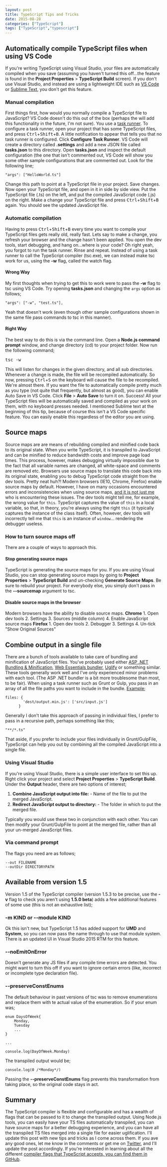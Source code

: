 ```yaml
---
layout: post
title: TypeScript Tips and Tricks
date: 2015-08-28
categories: ["TypeScript"]
tags: ["TypeScript","typescript"]
---
```


## Automatically compile TypeScript files when using VS Code

If you're writing TypeScript using Visual Studio, your files are automatically compiled when you save (assuming you haven't turned this off...the feature is found in the **Project Properties** > **TypeScript Build** screen). If you don't use Visual Studio, and instead are using a lightweight IDE such as [VS Code](https://code.visualstudio.com/) or [Sublime Text](https://github.com/Microsoft/TypeScript-Sublime-Plugin), you don't get this feature.

### Manual compilation

First things first, how would you normally compile a TypeScript file to JavaScript? VS Code doesn't do this out of the box (perhaps the will add this functionality in the future, I'm not sure). You use a [task runner](https://code.visualstudio.com/docs/tasks). To configure a task runner, open your project that has some TypeScript files, and press <kbd>Ctrl</kbd>+<kbd>Shift</kbd>+<kbd>B</kbd>. A little notification to appear that tells you that no task runner is configured. Click **Configure Task Runner**. VS Code will create a directory called **.settings** and add a new JSON file called **tasks.json** to this directory. Open **tasks.json** and inspect the default configuration (the one that isn't commented out, VS Code will show you some other sample configurations that are commented out. Look for the following line;

    "args": ["HelloWorld.ts"]

Change this path to point at a TypeScript file in your project. Save changes. Now open your TypeScript file, and open in it in side by side view. Put the TypeScript file (.ts) on the left, and put the compiled JavaScript code (.js) on the right. Make a change your TypeScript file and press <kbd>Ctrl</kbd>+<kbd>Shift</kbd>+<kbd>B</kbd> again. You should see the updated JavaScript file.

### Automatic compilation

Having to press <kbd>Ctrl</kbd>+<kbd>Shift</kbd>+<kbd>B</kbd> every time you want to compile your TypeScript files gets really old, really fast. Lets say to make a change, you refresh your browser and the change hasn't been applied. You open the dev tools, start debugging, and hang on...where is your code? Oh right yeah, you forgot to run the task runner. Rinse and repeat. Instead of using a task runner to call the TypeScript compiler (tsc.exe), we can instead make tsc work for us, using the **-w** flag, called the watch flag.

#### Wrong Way

My first thoughts when trying to get this to work were to pass the **-w** flag to tsc using VS Code. Try opening **tasks.json** and changing the `args` option as follows;

    "args": ["-w", "test.ts"],

Yeah that doesn't work (even though other sample configurations shown in the same file pass commands to tsc in this manner).

#### Right Way

The best way to do this is via the command line. Open a **Node.js command prompt** window, and change directory (cd) to your project folder. Now run the following command;

<pre>tsc -w</pre>

This will listen for changes in the given directory, and all sub directories. Whenever a change is made, the file will be recompiled automatically. So now, pressing <kbd>Ctrl</kbd>+<kbd>S</kbd> on the keyboard will cause the file to be recompiled. We're almost there. If you want the file to automatically compile pretty much as you type (not quite that frequently, but almost as good), you can enable Auto Save in VS Code. Click **File** > **Auto Save** to turn it on. Success! All your TypeScript files will be automatically saved and compiled as your work on them, with no keyboard presses needed. I mentioned Sublime text at the beginning of this tip, because of course this isn't a VS Code specific feature. You can easily enable this regardless of the editor you are using.

## Source maps

Source maps are are means of rebuilding compiled and minified code back to its original state. When you write TypeScript, it is transpiled to JavaScript and can be minified to reduce bandwidth costs and improve page load times. This process, however, makes debugging virtually impossible due to the fact that all variable names are changed, all white-space and comments are removed etc. Browsers use source maps to translate this code back into its original state, enabling you to debug TypeScript code straight from the dev tools. Pretty neat huh?! Modern browsers (IE10, Chrome, Firefox) enable source maps by default. However, I have on many occasions encountered errors and inconsistencies when using source maps, [and it is not just me](https://www.google.co.uk/search?q=source+maps+are+wrong&oq=source+maps+are+wrong&aqs=chrome..69i57.2823j0j7&sourceid=chrome&es_sm=93&ie=UTF-8) who is encountering these issues. The dev tools might tell me, for example, the wrong value for `this`. TypeScript captures the value of `this` in a local variable, so that, in theory, you're always using the right `this` (it typically captures the instance of the class itself). Often, however, dev tools will incorrectly tell me that `this` is an instance of `window`... rendering the debugger useless.

### How to turn source maps off

There are a couple of ways to approach this.

#### Stop generating source maps

TypeScript is generating the source maps for you. If you are using Visual Studio, you can stop generating source maps by going to **Project Properties** > **TypeScript Build** and un-checking **Generate Source Maps**. Be sure to rebuild your project. For everybody else, you simply don't pass in the **--sourcemap** argument to tsc.

#### Disable source maps in the browser

Modern browsers have the ability to disable source maps. **Chrome** 1\. Open dev tools 2\. Settings 3\. Sources (middle column) 4\. Enable JavaScript source maps **Firefox** 1\. Open dev tools 2\. Debugger 3\. Settings 4\. Un-tick "Show Original Sources"

## Combine output in a single file

There are a bunch of tools available to take care of bundling and minification of JavaScript files. You've probably used either [ASP .NET Bundling & Minification](http://www.asp.net/mvc/overview/performance/bundling-and-minification), [Web Essentials bundler](http://vswebessentials.com/features/bundling), [Uglify](https://github.com/mishoo/UglifyJS) or something similar. These tools generally work well and I've only experienced minor problems with each tool. (The ASP .NET bundler is a bit more troublesome than most, to be fair). When using a task runner such as Grunt or Gulp, you pass in an array of all the file paths you want to include in the bundle. [Example](https://github.com/gruntjs/grunt-contrib-uglify#basic-compression);

    files: {
            'dest/output.min.js': ['src/input.js']
          }

Generally I don't take this approach of passing in individual files, I prefer to pass in a recursive path, perhaps something like this;

    "**/*.ts"

That aside, if you prefer to include your files individually in Grunt/GulpFile, TypeScript can help you out by combining all the compiled JavaScript into a single file.

### Using Visual Studio

If you're using Visual Studio, there is a simple user interface to set this up. Right click your project and select **Project Properties** > **TypeScript Build**. Under the **Output** header, there are two options of interest;

1.  **Combine JavaScript output into file:** - Name of the file to put the merged JavaScript.
2.  **Redirect JavaScript output to directory:** - The folder in which to put the merged file.

Typically you would use these two in conjunction with each other. You can then modify your Grunt/GulpFile to point at the merged file, rather than all your un-merged JavaScript files.

### Via command prompt

The flags you need are as follows;

    --out FILENAME
    --outDir DIRECTORYPATH

## Available from version 1.5

Version 1.5 of the TypeScript compiler (version 1.5.3 to be precise, use the **-v** flag to check you aren't using **1.5.0 beta**) adds a few additional features of some use (this is not an exhaustive list);

### -m KIND or --module KIND

Ok this isn't new, but TypeScript 1.5 has added support for **UMD** and **System**, so you can now pass the name through to use that module system. There is an updated UI in Visual Studio 2015 RTM for this feature.

### --noEmitOnError

Doesn't generate any JS files if any compile time errors are detected. You might want to turn this off if you want to ignore certain errors (like, incorrect or incomplete type declaration file).

### --preserveConstEnums

The default behaviour in past versions of tsc was to remove enumerations and replace them with te actual value of the enumeration. So if your enum was;

    enum DaysOfWeek{
        Monday,
        Tuesday
        ...
    }

    ...

    console.log(DayOfWeek.Monday)

The transpiled output would be;

    console.log(0 /*Monday*/)

Passing the **--preserveConstEnums** flag prevents this transformation from taking place, so the original code stays in act.

## Summary

The TypeScript compiler is flexible and configurable and has a wealth of flags that can be passed to it to change the transpiled output. Using Node.js tools, you can easily have your TS files automatically transpiled, you can have source maps for a better debugging experience, and you can have all the transpiled TS files merged into a single file for easier uglification. I'll update this post with new tips and tricks as I come across them. If you ave any good ones, let me know in the comments or get me on [Twitter](http://www.twitter.com/jpreecedev), and I'll update the post accordingly. If you're interested in learning about all the different [compiler flags that TypeScript accepts, you can find them in GitHub](https://github.com/microsoft/typescript/wiki/Compiler%20Options).